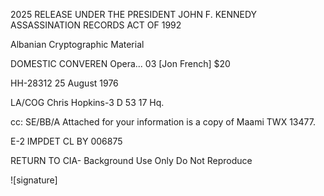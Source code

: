 2025 RELEASE UNDER THE PRESIDENT JOHN F. KENNEDY ASSASSINATION RECORDS ACT OF 1992

Albanian Cryptographic Material

DOMESTIC CONVEREN
Opera...
03
[Jon French] $20

HH-28312
25 August 1976

LA/COG
Chris Hopkins-3 D 53 17 Hq.

cc: SE/BB/A
Attached for your information is a
copy of Maami TWX 13477.

E-2 IMPDET CL BY 006875

RETURN TO CIA-
Background Use Only
Do Not Reproduce

![signature]
